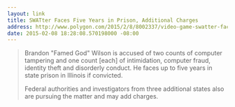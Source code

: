 ```yaml
---
layout: link
title: SWATter Faces Five Years in Prison, Additional Charges
address: http://www.polygon.com/2015/2/8/8002337/video-game-swatter-faces-five-years-in-prison-additional-charges
date: 2015-02-08 18:28:08.570198000 -08:00
---
```


> Brandon "Famed God" Wilson is accused of two counts of computer tampering and one count [each] of intimidation, computer fraud, identity theft and disorderly conduct. He faces up to five years in state prison in Illinois if convicted.
>
> Federal authorities and investigators from three additional states also are pursuing the matter and may add charges.
